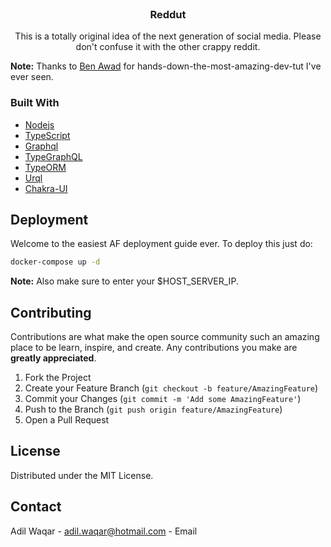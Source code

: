<!-- PROJECT LOGO -->
<br />
<p align="center">

  <h3 align="center">Reddut</h3>

  <p align="center">
    This is a totally original idea of the next generation of social media. Please don't confuse it with the other crappy reddit.
    <br />
  </p>
</p>

**Note:** Thanks to [Ben Awad](https://github.com/benawad) for hands-down-the-most-amazing-dev-tut I've ever seen.

### Built With

- [Nodejs](https://nodejs.org/en/)
- [TypeScript](https://www.typescriptlang.org/index.html)
- [Graphql](https://github.com/graphql)
- [TypeGraphQL](https://github.com/MichalLytek/type-graphql)
- [TypeORM](https://github.com/typeorm/typeorm)
- [Urql](https://github.com/FormidableLabs/urql)
- [Chakra-UI](https://github.com/chakra-ui/chakra-ui)

<!-- GETTING STARTED -->

## Deployment

Welcome to the easiest AF deployment guide ever. To deploy this just do:

```bash
docker-compose up -d
```

**Note:** Also make sure to enter your $HOST_SERVER_IP.

## Contributing

Contributions are what make the open source community such an amazing place to be learn, inspire, and create. Any contributions you make are **greatly appreciated**.

1. Fork the Project
2. Create your Feature Branch (`git checkout -b feature/AmazingFeature`)
3. Commit your Changes (`git commit -m 'Add some AmazingFeature'`)
4. Push to the Branch (`git push origin feature/AmazingFeature`)
5. Open a Pull Request

<!-- LICENSE -->

## License

Distributed under the MIT License.

<!-- CONTACT -->

## Contact

Adil Waqar - <adil.waqar@hotmail.com> - Email
